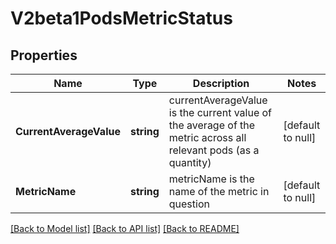 # V2beta1PodsMetricStatus

## Properties
Name | Type | Description | Notes
------------ | ------------- | ------------- | -------------
**CurrentAverageValue** | **string** | currentAverageValue is the current value of the average of the metric across all relevant pods (as a quantity) | [default to null]
**MetricName** | **string** | metricName is the name of the metric in question | [default to null]

[[Back to Model list]](../README.md#documentation-for-models) [[Back to API list]](../README.md#documentation-for-api-endpoints) [[Back to README]](../README.md)


